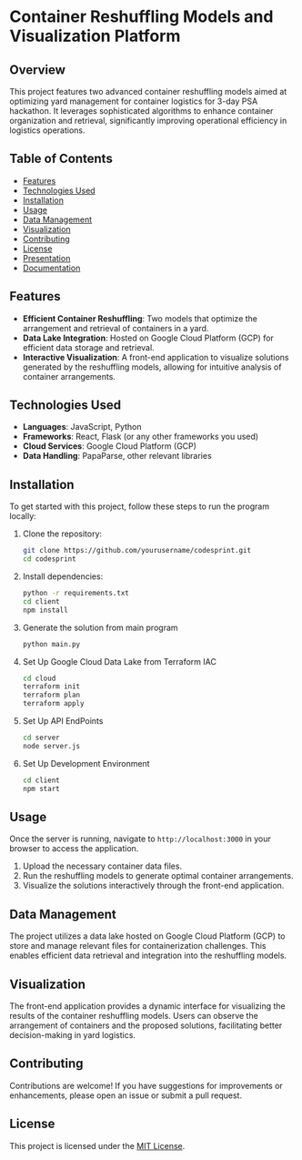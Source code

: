 # Container Reshuffling Models and Visualization Platform

## Overview

This project features two advanced container reshuffling models aimed at optimizing yard management for container logistics for 3-day PSA hackathon. 
It leverages sophisticated algorithms to enhance container organization and retrieval, significantly improving operational efficiency in logistics operations.

## Table of Contents

- [Features](#features)
- [Technologies Used](#technologies-used)
- [Installation](#installation)
- [Usage](#usage)
- [Data Management](#data-management)
- [Visualization](#visualization)
- [Contributing](#contributing)
- [License](#license)
- [Presentation](https://www.youtube.com/watch?v=W0w_6V6iFKo)
- [Documentation](https://readthedocs.org/projects/codesprint-alibaba/)

## Features

- **Efficient Container Reshuffling**: Two models that optimize the arrangement and retrieval of containers in a yard.
- **Data Lake Integration**: Hosted on Google Cloud Platform (GCP) for efficient data storage and retrieval.
- **Interactive Visualization**: A front-end application to visualize solutions generated by the reshuffling models, allowing for intuitive analysis of container arrangements.

## Technologies Used

- **Languages**: JavaScript, Python
- **Frameworks**: React, Flask (or any other frameworks you used)
- **Cloud Services**: Google Cloud Platform (GCP)
- **Data Handling**: PapaParse, other relevant libraries

## Installation

To get started with this project, follow these steps to run the program locally:

1. Clone the repository:
   ```bash
   git clone https://github.com/yourusername/codesprint.git
   cd codesprint
   ```

2. Install dependencies:
   ```bash
   python -r requirements.txt
   cd client
   npm install
   ```

3. Generate the solution from main program
   ```bash
   python main.py
   ```

4. Set Up Google Cloud Data Lake from Terraform IAC
   ```bash
   cd cloud
   terraform init
   terraform plan
   terraform apply
   ```

5. Set Up API EndPoints
   ```bash
   cd server
   node server.js
   ```

6. Set Up Development Environment
   ```bash
   cd client
   npm start
   ```

## Usage

Once the server is running, navigate to `http://localhost:3000` in your browser to access the application. 

1. Upload the necessary container data files.
2. Run the reshuffling models to generate optimal container arrangements.
3. Visualize the solutions interactively through the front-end application.

## Data Management

The project utilizes a data lake hosted on Google Cloud Platform (GCP) to store and manage relevant files for containerization challenges. This enables efficient data retrieval and integration into the reshuffling models.

## Visualization

The front-end application provides a dynamic interface for visualizing the results of the container reshuffling models. Users can observe the arrangement of containers and the proposed solutions, facilitating better decision-making in yard logistics.

## Contributing

Contributions are welcome! If you have suggestions for improvements or enhancements, please open an issue or submit a pull request.

## License

This project is licensed under the [MIT License](LICENSE).
